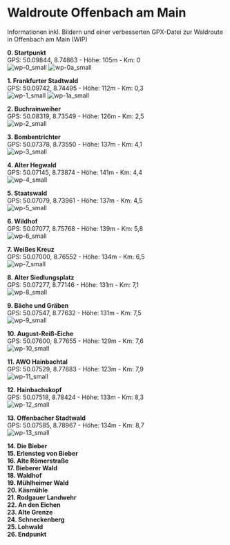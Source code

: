 # Waldroute Offenbach am Main
Informationen inkl. Bildern und einer verbesserten GPX-Datei zur Waldroute in Offenbach am Main (WIP)

<b>0. Startpunkt</b><br>
GPS: 50.09844, 8.74863 - Höhe: 105m - Km: 0<br>
![wp-0_small](https://github.com/user-attachments/assets/e469e7a5-4086-49a1-816d-7cfa676c700e)
![wp-0a_small](https://github.com/user-attachments/assets/0258d4ee-c3b5-481b-a24c-fe38d0fa40f3)


<b>1. Frankfurter Stadtwald</b><br>
GPS: 50.09742, 8.74495 - Höhe: 112m - Km: 0,3<br>
![wp-1_small](https://github.com/user-attachments/assets/0ad56c83-67d0-4dc3-9770-a3127a9efe99)
![wp-1a_small](https://github.com/user-attachments/assets/dcb59f0f-7be9-401f-a9b8-4a64e2ce0875)


<b>2. Buchrainweiher</b><br>
GPS: 50.08319, 8.73549 - Höhe: 126m - Km: 2,5<br>
![wp-2_small](https://github.com/user-attachments/assets/4a999623-b218-4d24-8268-fa7bf7888350)


<b>3. Bombentrichter</b><br>
GPS: 50.07378, 8.73550 - Höhe: 137m - Km: 4,1<br>
![wp-3_small](https://github.com/user-attachments/assets/b8b084ad-3ed5-45c1-861b-856632a23886)


<b>4. Alter Hegwald</b><br>
GPS: 50.07145, 8.73874 - Höhe: 141m - Km: 4,4<br>
![wp-4_small](https://github.com/user-attachments/assets/c25487c4-73ec-4d11-8a29-5f2119e75f8f)


<b>5. Staatswald</b><br>
GPS: 50.07079, 8.73961 - Höhe: 137m - Km: 4,5<br>
![wp-5_small](https://github.com/user-attachments/assets/cf94d721-b924-4d34-b96d-05aa81d8b61f)


<b>6. Wildhof</b><br>
GPS: 50.07077, 8.75768 - Höhe: 139m - Km: 5,8<br>
![wp-6_small](https://github.com/user-attachments/assets/e62cd7e0-e655-493c-8ace-e1a0294990b9)


<b>7. Weißes Kreuz</b><br>
GPS: 50.07000, 8.76552 - Höhe: 134m - Km: 6,5<br>
![wp-7_small](https://github.com/user-attachments/assets/c300c45f-96a1-4888-a960-3e66653f5167)


<b>8. Alter Siedlungsplatz</b><br>
GPS: 50.07277, 8.77146 - Höhe: 131m - Km: 7,1<br>
![wp-8_small](https://github.com/user-attachments/assets/6097d07d-df25-4a59-8b44-d6a5f7da4911)


<b>9. Bäche und Gräben</b><br>
GPS: 50.07547, 8.77632 - Höhe: 131m - Km: 7,5<br>
![wp-9_small](https://github.com/user-attachments/assets/0d5c97b4-bc40-4f62-a6df-83b15be74aae)


<b>10. August-Reiß-Eiche</b><br>
GPS: 50.07600, 8.77655 - Höhe: 129m - Km: 7,6<br>
![wp-10_small](https://github.com/user-attachments/assets/4cc9073f-a763-49e2-9b11-57e61252dc63)


<b>11. AWO Hainbachtal</b><br>
GPS: 50.07529, 8.77883 - Höhe: 123m - Km: 7,9<br>
![wp-11_small](https://github.com/user-attachments/assets/06275771-f647-4b43-b27a-c602c2bf6e26)


<b>12. Hainbachskopf</b><br>
GPS: 50.07518, 8.78424 - Höhe: 133m - Km: 8,3<br>
![wp-12_small](https://github.com/user-attachments/assets/4eeb1d23-0902-4706-9950-4c8f3fb16893)


<b>13. Offenbacher Stadtwald</b><br>
GPS: 50.07585, 8.78967 - Höhe: 134m - Km: 8,7<br>
![wp-13_small](https://github.com/user-attachments/assets/1cce6d21-bdd4-41e7-8428-b1cb1ee6c080)


<b>14. Die Bieber</b><br>
<b>15. Erlensteg von Bieber</b><br>
<b>16. Alte Römerstraße</b><br>
<b>17. Bieberer Wald</b><br>
<b>18. Waldhof</b><br>
<b>19. Mühlheimer Wald</b><br>
<b>20. Käsmühle</b><br>
<b>21. Rodgauer Landwehr</b><br>
<b>22. An den Eichen</b><br>
<b>23. Alte Grenze</b><br>
<b>24. Schneckenberg</b><br>
<b>25. Lohwald</b><br>
<b>26. Endpunkt</b><br>
